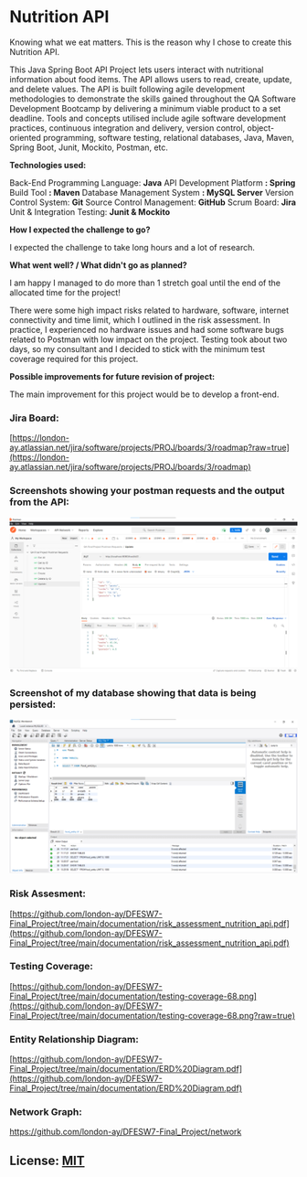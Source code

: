 #  Nutrition API

Knowing what we eat matters. This is the reason why I chose to create this Nutrition API.

This Java Spring Boot API Project lets users interact with nutritional information about food items. The API allows users to read, create, update, and delete values. The API is built following agile development methodologies to demonstrate the skills gained throughout the QA Software Development Bootcamp by delivering a minimum viable product to a set deadline. Tools and concepts utilised include agile software development practices, continuous integration and delivery, version control, object-oriented programming, software testing, relational databases, Java, Maven, Spring Boot, Junit, Mockito, Postman, etc.

**Technologies used:**

Back-End Programming Language: **Java**
API Development Platform **: Spring**
Build Tool **: Maven**
Database Management System **: MySQL Server**
Version Control System: **Git**
Source Control Management: **GitHub**
Scrum Board: **Jira**
Unit & Integration Testing: **Junit & Mockito**

**How I expected the challenge to go?**

I expected the challenge to take long hours and a lot of research.

**What went well? / What didn't go as planned?**

I am happy I managed to do more than 1 stretch goal until the end of the allocated time for the project! 
 
There were some high impact risks related to hardware, software, internet connectivity and time limit, which I outlined in the risk assessment. In practice, I experienced no hardware issues and had some software bugs related to Postman with low impact on the project. Testing took about two days, so my consultant and I decided to stick with the minimum test coverage required for this project.    
 

**Possible improvements for future revision of project:**

The main improvement for this project would be to develop a front-end.   

### Jira Board:

[https://london-ay.atlassian.net/jira/software/projects/PROJ/boards/3/roadmap?raw=true](https://london-ay.atlassian.net/jira/software/projects/PROJ/boards/3/roadmap)

### Screenshots showing your postman requests and the output from the API:
![Postman Request Example](https://github.com/london-ay/DFESW7-Final_Project/blob/main/documentation/PostmanPutRequestScreenshot.png?raw=true)

### Screenshot of my database showing that data is being persisted:
![Database](https://github.com/london-ay/DFESW7-Final_Project/blob/main/documentation/Database%20Screenshot.png?raw=true)

### Risk Assesment:
[https://github.com/london-ay/DFESW7-Final_Project/tree/main/documentation/risk_assessment_nutrition_api.pdf](https://github.com/london-ay/DFESW7-Final_Project/tree/main/documentation/risk_assessment_nutrition_api.pdf)

### Testing Coverage:
[https://github.com/london-ay/DFESW7-Final_Project/tree/main/documentation/testing-coverage-68.png](https://github.com/london-ay/DFESW7-Final_Project/tree/main/documentation/testing-coverage-68.png?raw=true)

### Entity Relationship Diagram:
[https://github.com/london-ay/DFESW7-Final_Project/tree/main/documentation/ERD%20Diagram.pdf](https://github.com/london-ay/DFESW7-Final_Project/tree/main/documentation/ERD%20Diagram.pdf)

### Network Graph:
https://github.com/london-ay/DFESW7-Final_Project/network

## License: [MIT](https://choosealicense.com/licenses/mit/?raw=true)
